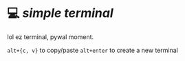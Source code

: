 # 💻 *simple terminal*

lol ez terminal, pywal moment.

`alt+{c, v}` to copy/paste
`alt+enter` to create a new terminal


